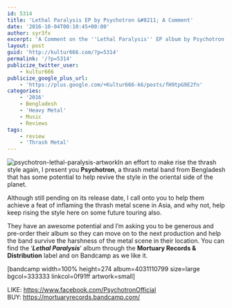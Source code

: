 ```yaml
---
id: 5314
title: 'Lethal Paralysis EP by Psychotron &#8211; A Comment'
date: '2016-10-04T00:10:45+00:00'
author: syr3fx
excerpt: 'A Comment on the ''Lethal Paralysis'' EP album by Psychotron (2016).'
layout: post
guid: 'http://kultur666.com/?p=5314'
permalink: '/?p=5314'
publicize_twitter_user:
    - kultur666
publicize_google_plus_url:
    - 'https://plus.google.com/+Kultur666-k6/posts/fH9tpG9E2fn'
categories:
    - '2016'
    - Bengladesh
    - 'Heavy Metal'
    - Music
    - Reviews
tags:
    - review
    - 'Thrash Metal'
---
```


![psychotron-lethal-paralysis-artwork](http://localhost:8080/wp-content/uploads/2016/10/psychotron-lethal-paralysis-artwork.jpg)In an effort to make rise the thrash style again, I present you **Psychotron**, a thrash metal band from Bengladesh that has some potential to help revive the style in the oriental side of the planet.

Although still pending on its release date, I call onto you to help them achieve a feat of inflaming the thrash metal scene in Asia, and why not, help keep rising the style here on some future touring also.

They have an awesome potential and I’m asking you to be generous and pre-order their album so they can move on to the next production and help the band survive the harshness of the metal scene in their location. You can find the ‘***Lethal Paralysis***‘ album through the **Mortuary Records &amp; Distribution** label and on Bandcamp as we like it.

\[bandcamp width=100% height=274 album=4031110799 size=large bgcol=333333 linkcol=0f91ff artwork=small\]

LIKE: <https://www.facebook.com/PsychotronOfficial>  
BUY: <https://mortuaryrecords.bandcamp.com/>